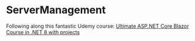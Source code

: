 # ServerManagement

Following along this fantastic Udemy course: [Ultimate ASP.NET Core Blazor Course in .NET 8 with projects](https://www.udemy.com/course/blazor-deep-dive-from-beginner-to-advanced/learn/lecture/42460394#overview)
